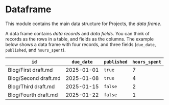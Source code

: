 # Dataframe

This module contains the main data structure for Projects, the _data frame_.

A data frame contains _data records_ and _data fields_. You can think of records as the rows in a table, and fields as the columns. The example below shows a data frame with four records, and three fields (`due_date`, `published`, and `hours_spent`).

| `id`                 | `due_date` | `published` | `hours_spent` |
| -------------------- | ---------- | ----------- | ------------- |
| Blog/First draft.md  | 2025-01-01 | `true`      | 7             |
| Blog/Second draft.md | 2025-01-08 | `true`      | 4             |
| Blog/Third draft.md  | 2025-01-15 | `false`     | 2             |
| Blog/Fourth draft.md | 2025-01-22 | `false`     | 1             |

